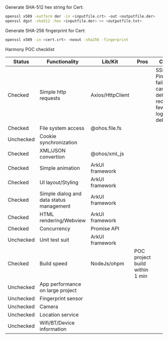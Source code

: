 Generate SHA-512 hex string for Cert:
```bash
openssl x509 -outform der -in <inputfile.crt> -out <outputfile.der>
openssl dgst -sha512 -hex <inputfile.der> >> <outputfile.txt>
```

Generate SHA-256 fingerprint for Cert:
```bash
openssl x509 -in <cert.crt> -noout -sha256 -fingerprint
```


Harmony POC checklist

| Status    | Functionality                            | Lib/Kit          | Pros                                  | Cons                                                          |
|-----------|------------------------------------------|------------------|---------------------------------------|---------------------------------------------------------------|
| Checked   | Simple http requests                     | Axios/HttpClient |                                       | SSL Pinning failed, cannot detect redirect, few logs to debug |
| Checked   | File system access                       | @ohos.file.fs    |                                       |                                                               |
| Unchecked | Cookie synchronization                   |                  |                                       |                                                               |
| Checked   | XML/JSON convertion                      | @ohos/xml_js     |                                       |                                                               |
| Checked   | Simple animation                         | ArkUI framework  |                                       |                                                               |
| Checked   | UI layout/Styling                        | ArkUI framework  |  |                                                               |
| Checked   | Simple dialog and data status management | ArkUI framework  |                                       |                                                               |
| Checked   | HTML rendering/Webview                   | ArkUI framework  |                                       |                                                               |
| Checked   | Concurrency                              | Promise API      |                                       |                                                               |
| Unchecked | Unit test suit                           | ArkUI framework  |                                       |                                                               |
| Checked   | Build speed                              | NodeJs/ohpm      | POC project build within 1 min        |                                                               |
| Unchecked | App performance on large project         |       |                                       |                                                               |
| Unchecked | Fingerprint sensor                       |       |                                       |                                                               |
| Unchecked | Camera                                   |       |                                       |                                                               |
| Unchecked | Location service                         |       |                                       |                                                               |
| Unchecked | Wifi/BT/Device information               |       |                                       |                                                               |